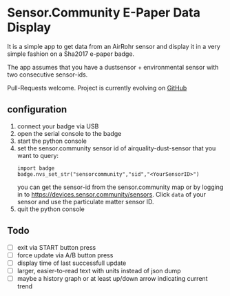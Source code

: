 # Sensor.Community E-Paper Data Display

It is a simple app to get data from an AirRohr sensor and display it in a very simple fashion on a Sha2017 e-paper badge.

The app assumes that you have a dustsensor + environmental sensor with two consecutive sensor-ids.

Pull-Requests welcome. Project is currently evolving on [GitHub](https://github.com/btittelbach/sha-badge_luftdaten_sensor_community_display/)

## configuration

1. connect your badge via USB
2. open the serial console to the badge
3. start the python console
4. set the sensor.community sensor id of airquality-dust-sensor that you want to query:  
   ```
   import badge
   badge.nvs_set_str("sensorcommunity","sid","<YourSensorID>")
   ```  
   you can get the sensor-id from the sensor.community map or by logging in to https://devices.sensor.community/sensors. Click `data` of your sensor and use the particulate matter sensor ID.
5. quit the python console


## Todo

- [ ] exit via START button press
- [ ] force update via A/B button press
- [ ] display time of last successfull update
- [ ] larger, easier-to-read text with units instead of json dump
- [ ] maybe a history graph or at least up/down arrow indicating current trend
